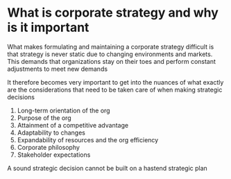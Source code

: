 # What is corporate strategy and why is it important 

What makes formulating and maintaining a corporate strategy difficult is that strategy is never static due to changing environments and markets. This demands that organizations stay on their toes and perform constant adjustments to meet new demands 

It therefore becomes very important to get into the nuances of what exactly are the considerations that need to be taken care of when making strategic decisions 

1. Long-term orientation of the org
2. Purpose of the org
3. Attainment of a competitive advantage 
4. Adaptability to changes
5. Expandability of resources and the org efficiency 
6. Corporate philosophy 
7. Stakeholder expectations 

A sound strategic decision cannot be built on a hastend strategic plan 

